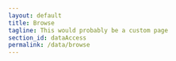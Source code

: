 ```yaml
---
layout: default
title: Browse
tagline: This would probably be a custom page
section_id: dataAccess
permalink: /data/browse
---
```


<div class="row" style="background: white; margin-top: 20px; margin-bottom: 60px">


  <!-- img src="/images/placeholder_for_js_lib.png" style="display: block; margin: auto;"/ -->
  <div id="tree" class="catalogue-of-life"></div>
</div>
  <script >
    'use strict';

const e = React.createElement;

class PublicTree extends React.Component {

    render() {
     
  
      return e(
        ColBrowser.Tree,
        { catalogueKey: '{{ site.react.datasetKey }}' , pathToTaxon: '{{ site.react.pathToTaxon }}' }
      );
    }
  }

const domContainer = document.querySelector('#tree');
ReactDOM.render(e(PublicTree), domContainer);
  </script>